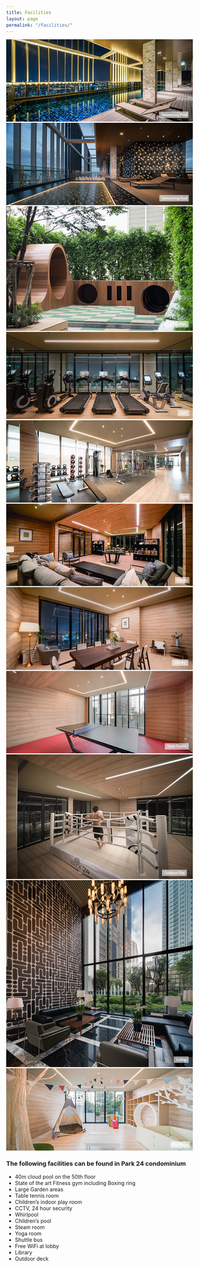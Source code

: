 ```yaml
---
title: Facilities
layout: page
permalink: "/facilities/"
---
```


![swimmingpool](/PK24-SP-01.jpg) 
![swimmingpool](/PK24-SP-02.jpg)
![outdoorplay](/PK24-Outdoor-Play.jpg)
![gym](/PK24-GYM-01.jpg)
![gym](/PK24-GYM-02.jpg)
![library](/PK24-Library-01.jpg)
![library](/PK24-Library-02.jpg)
![tennis](/PK24-T-TENNIS.jpg)
![studio](/PK24-Studio.jpg)
![lobby](/PK24-Lobby.jpg)
![playroom](/PK24-Playroom.jpg)


### **The following facilities can be found in Park 24 condominium**
* 40m cloud pool on the 50th floor
* State of the art Fitness gym including Boxing ring
* Large Garden areas
* Table tennis room
* Children’s indoor play room
* CCTV, 24 hour security
* Whirlpool
* Children’s pool
* Steam room
* Yoga room
* Shuttle bus
* Free WiFi at lobby
* Library
* Outdoor deck